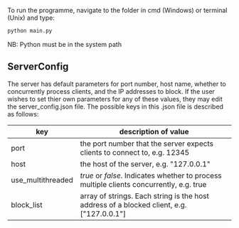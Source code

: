 To run the programme, navigate to the folder in cmd (Windows) or terminal (Unix) and
type:

```bash
python main.py
```

NB:
Python must be in the system path

## ServerConfig 

The server has default parameters for port number, host name, whether to concurrently process clients, and the 
IP addresses to block. If the user wishes to set thier own parameters for any of these values, they may edit
the server_config.json file. The possible keys in this .json file is described as follows:


| key               | description of value                                                                      |
|-------------------|-------------------------------------------------------------------------------------------|
| port              | the port number that the server expects clients to connect to, e.g. 12345                 |
| host              | the host of the server, e.g. "127.0.0.1"                                                  |
| use_multithreaded | *true* or *false*. Indicates whether to process multiple clients concurrently, e.g. true      |
| block_list        | array of strings. Each string is the host address of a blocked client, e.g. ["127.0.0.1"] |